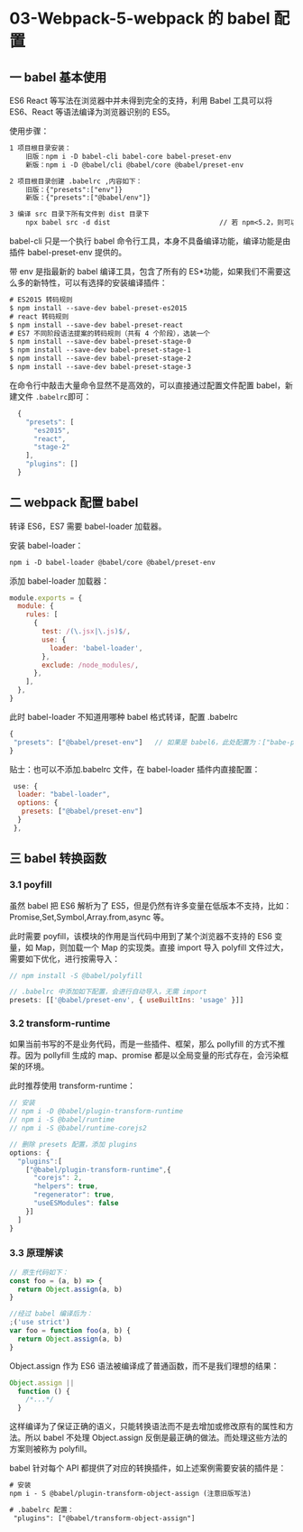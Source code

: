 # 03-Webpack-5-webpack 的 babel 配置

## 一 babel 基本使用

ES6 React 等写法在浏览器中并未得到完全的支持，利用 Babel 工具可以将 ES6、React 等语法编译为浏览器识别的 ES5。

使用步骤：

```txt
1 项目根目录安装：
    旧版：npm i -D babel-cli babel-core babel-preset-env
    新版：npm i -D @babel/cli @babel/core @babel/preset-env

2 项目根目录创建 .babelrc ,内容如下：
    旧版：{"presets":["env"]}
    新版：{"presets":["@babel/env"]}

3 编译 src 目录下所有文件到 dist 目录下
    npx babel src -d dist                           // 若 npm<5.2，则可以使用 ./node_modules/.bin/babel
```

babel-cli 只是一个执行 babel 命令行工具，本身不具备编译功能，编译功能是由插件 babel-preset-env 提供的。

带 env 是指最新的 babel 编译工具，包含了所有的 ES\*功能，如果我们不需要这么多的新特性，可以有选择的安装编译插件：

```txt
# ES2015 转码规则
$ npm install --save-dev babel-preset-es2015
# react 转码规则
$ npm install --save-dev babel-preset-react
# ES7 不同阶段语法提案的转码规则（共有 4 个阶段），选装一个
$ npm install --save-dev babel-preset-stage-0
$ npm install --save-dev babel-preset-stage-1
$ npm install --save-dev babel-preset-stage-2
$ npm install --save-dev babel-preset-stage-3
```

在命令行中敲击大量命令显然不是高效的，可以直接通过配置文件配置 babel，新建文件 `.babelrc`即可：

```js
  {
    "presets": [
      "es2015",
      "react",
      "stage-2"
    ],
    "plugins": []
  }
```

## 二 webpack 配置 babel

转译 ES6，ES7 需要 babel-loader 加载器。

安装 babel-loader：

```txt
npm i -D babel-loader @babel/core @babel/preset-env
```

添加 babel-loader 加载器：

```js
module.exports = {
  module: {
    rules: [
      {
        test: /(\.jsx|\.js)$/,
        use: {
          loader: 'babel-loader',
        },
        exclude: /node_modules/,
      },
    ],
  },
}
```

此时 babel-loader 不知道用哪种 babel 格式转译，配置 .babelrc

```js
{
 "presets": ["@babel/preset-env"]   // 如果是 babel6，此处配置为：["babe-preset-env"]，安装的 npm 包名也如此
}
```

贴士：也可以不添加.babelrc 文件，在 babel-loader 插件内直接配置：

```js
 use: {
  loader: "babel-loader",
  options: {
   presets: ["@babel/preset-env"]
  }
 },
```

## 三 babel 转换函数

### 3.1 poyfill

虽然 babel 把 ES6 解析为了 ES5，但是仍然有许多变量在低版本不支持，比如：Promise,Set,Symbol,Array.from,async 等。

此时需要 poyfill，该模块的作用是当代码中用到了某个浏览器不支持的 ES6 变量，如 Map，则加载一个 Map 的实现类。直接 import 导入 polyfill 文件过大，需要如下优化，进行按需导入：

```js
// npm install -S @babel/polyfill

// .babelrc 中添加如下配置，会进行自动导入，无需 import
presets: [['@babel/preset-env', { useBuiltIns: 'usage' }]]
```

### 3.2 transform-runtime

如果当前书写的不是业务代码，而是一些插件、框架，那么 pollyfill 的方式不推荐。因为 pollyfill 生成的 map、promise 都是以全局变量的形式存在，会污染框架的环境。

此时推荐使用 transform-runtime：

```js
// 安装
// npm i -D @babel/plugin-transform-runtime
// npm i -S @babel/runtime
// npm i -S @babel/runtime-corejs2

// 删除 presets 配置，添加 plugins
options: {
  "plugins":[
    ["@babel/plugin-transform-runtime",{
      "corejs": 2,
      "helpers": true,
      "regenerator": true,
      "useESModules": false
    }]
  ]
}
```

### 3.3 原理解读

```js
// 原生代码如下：
const foo = (a, b) => {
  return Object.assign(a, b)
}

//经过 babel 编译后为：
;('use strict')
var foo = function foo(a, b) {
  return Object.assign(a, b)
}
```

Object.assign 作为 ES6 语法被编译成了普通函数，而不是我们理想的结果：

```js
Object.assign ||
  function () {
    /*...*/
  }
```

这样编译为了保证正确的语义，只能转换语法而不是去增加或修改原有的属性和方法。所以 babel 不处理 Object.assign 反倒是最正确的做法。而处理这些方法的方案则被称为 polyfill。

babel 针对每个 API 都提供了对应的转换插件，如上述案例需要安装的插件是：

```txt
# 安装
npm i - S @babel/plugin-transform-object-assign (注意旧版写法)

# .babelrc 配置：
 "plugins": ["@babel/transform-object-assign"]
```
